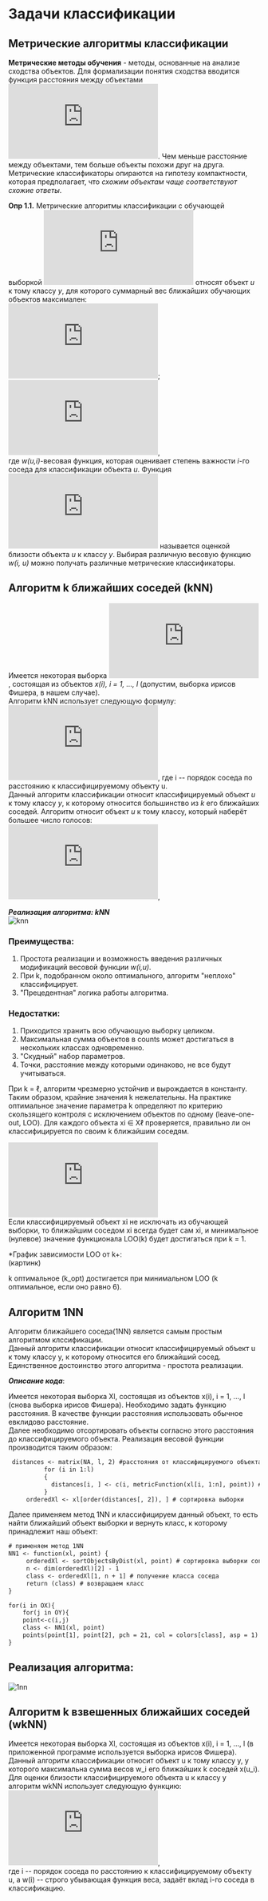 
Задачи классификации
 =======================
 Метрические алгоритмы классификации 
------------------------------------------------------------------------

**Метрические методы обучения** - методы, основанные на анализе сходства объектов. Для формализации понятия сходства вводится функция расстояния между объектами ![](https://latex.codecogs.com/gif.latex?%5Cinline%20p%28u%2C%20x_%7Bu%7D%29). Чем меньше расстояние между объектами, тем больше объекты похожи друг на друга. Метрические классификаторы опираются на гипотезу компактности, которая предполагает, что *схожим объектам чаще соответствуют схожие ответы*.

**Опр 1.1.** Метрические алгоритмы классификации с обучающей выборкой ![](https://latex.codecogs.com/gif.latex?%5Cinline%20X%5E%7Bl%7D) относят объект *u* к тому классу *y*, для которого суммарный вес ближайших обучающих объектов максимален:  
![](https://latex.codecogs.com/gif.latex?a%28u%2C%20X%5E%7Bl%7D%29%3D%20%5Carg%20%5Cmax%20%5CGamma%20_%7By%7D%28u%2C%20X%5E%7Bl%7D%29);  
![](https://latex.codecogs.com/gif.latex?%5CGamma%20_%7By%7D%28u%2C%20X%5E%7Bl%7D%29%3D%20%5Csum_%7Bi%3D1%7D%5E%7Bl%7D%5By_%7Bu%7D%5E%7B%28i%29%7D%3D%20y%5D%5Comega%20%28i%2Cu%29),  
где *w(u,i)*-весовая функция, которая оценивает степень важности *i*-го соседа для классификации объекта *u*. Функция ![](https://latex.codecogs.com/gif.latex?%5Cinline%20%5CGamma%20_%7By%7D%28u%2C%20X%5E%7Bl%7D%29) называется оценкой близости объекта *u* к классу *y*. Выбирая различную весовую функцию *w(i, u)* можно получать различные метрические классификаторы.


 Алгоритм k ближайших соседей (kNN)
-------------------------------------
Имеется некоторая выборка ![](https://latex.codecogs.com/gif.latex?%5Cinline%20X%5E%7Bl%7D), состоящая из объектов *x(i), i = 1, ..., l* (допустим, выборка ирисов Фишера, в нашем случае).  
Алгоритм kNN использует следующую формулу:  
![](https://latex.codecogs.com/gif.latex?W%28i%2Cu%29%3D%5Bi%5Cleqslant%20k%5D),  где i -- порядок соседа по расстоянию к классифицируемому объекту u.  
Данный алгоритм классификации относит классифицируемый объект *u* к тому классу *y*, к которому относится большинство из *k* его ближайших соседей.
Алгоритм относит объект *u* к тому классу, который наберёт большее число голосов:  
![](https://latex.codecogs.com/gif.latex?%5Cinline%20a%28u%2C%20X%5E%7Bl%7D%2C%20k%29%3D%20%5Carg%20%5Cmax%20%5Csum_%7Bi%3D1%7D%5E%7Bk%7D%5By_%7Bu%7D%5E%7B%28i%29%7D%3D%20y%5D),  

***Реализация алгоритма: kNN***  
![knn](https://user-images.githubusercontent.com/43229815/47093219-6dabb480-d231-11e8-8466-98db0a7b09fd.jpg)

### Преимущества:

1. Простота реализации и возможность введения различных модификаций весовой функции *w(i,u)*.
2. При k, подобранном около оптимального, алгоритм "неплохо" классифицирует.
3. "Прецедентная" логика работы алгоритма.

### Недостатки:
1. Приходится хранить всю обучающую выборку целиком.
2. Максимальная сумма объектов в counts может достигаться в нескольких классах одновременно.
3. "Скудный" набор параметров.
4. Точки, расстояние между которыми одинаково, не все будут учитываться.  

При k = ℓ, алгоритм чрезмерно устойчив и вырождается в константу.
Таким образом, крайние значения k нежелательны. На практике оптимальное значение
параметра k определяют по критерию скользящего контроля с исключением
объектов по одному (leave-one-out, LOO). Для каждого объекта xi ∈ Xℓ проверяется,
правильно ли он классифицируется по своим k ближайшим соседям. 

![](https://latex.codecogs.com/gif.latex?LOO%28k%2C%20X%5El%29%3D%5Csum_%7Bi%3D1%7D%5E%7Bl%7D%20%5Ba%28x_i%3B%20X%5El%20%5Csetminus%20%5C%7Bx_i%5C%7D%2C%20k%29%5Cneq%20y_i%5D%20%5Crightarrow%20%5Cmin)    
Если классифицируемый объект xi не исключать из обучающей выборки, то ближайшим соседом xi всегда будет сам xi, и минимальное (нулевое) значение функционала LOO(k) будет достигаться при k = 1.  

*График зависимости LOO от k+:  
(картинк)  

k оптимальное (k_opt) достигается при минимальном LOO (k оптимальное, если оно равно 6).  

Алгоритм 1NN
-----------------------------------
Алгоритм ближайшего соседа(1NN) является самым простым алгоритмом клссификации.  
Данный алгоритм классификации относит классифицируемый объект u к тому классу y, к которому относится его ближайший сосед.
Единственное достоинство этого алгоритма - простота реализации.

***Описание кода***:

Имеется некоторая выборка Xl, состоящая из объектов x(i), i = 1, ..., l (снова выборка ирисов Фишера). 
Необходимо задать функцию расстояния. В качестве функции расстояния использовать обычное евклидово расстояние.  
Далее необходимо отсортировать объекты согласно этого расстояния до классифицируемого объекта.
Реализация весовой функции производится таким образом:

```diff
 distances <- matrix(NA, l, 2) #расстояния от классифицируемого объекта u до каждого i-го соседа  
	      for (i in 1:l)  
		  {         
			distances[i, ] <- c(i, metricFunction(xl[i, 1:n], point)) # сортировка расстояний
		  }  
	 orderedXl <- xl[order(distances[, 2]), ] # сортировка выборки 
```
Далее применяем метод 1NN и классифицируем данный объект, то есть найти ближайший объект выборки и вернуть класс, к которому принадлежит наш объект:
```diff
# применяем метод 1NN
NN1 <- function(xl, point) {	  
	 orderedXl <- sortObjectsByDist(xl, point) # сортировка выборки согласно классифицируемого объекта    
	 n <- dim(orderedXl)[2] - 1 
	 class <- orderedXl[1, n + 1] # получение класса соседа
	 return (class) # возвращаем класс
}

for(i in OX){
	for(j in OY){
	point<-c(i,j)
	class <- NN1(xl, point) 
	points(point[1], point[2], pch = 21, col = colors[class], asp = 1) } # классификация заданного объекта
}
```
Реализация алгоритма:
--------------------------------
![1nn](https://user-images.githubusercontent.com/43229815/47092627-1a853200-d230-11e8-9544-90b9f41fb3ff.jpg)  

Алгоритм k взвешенных ближайших соседей (wkNN)
----------------------------------------------------------------------  
Имеется некоторая выборка Xl, состоящая из объектов x(i), i = 1, ..., l (в приложенной программе используется выборка ирисов Фишера). Данный алгоритм классификации относит объект u к тому классу y, у которого максимальна сумма весов w_i его ближайших k соседей x(u_i).  
Для оценки близости классифицируемого объекта u к классу y алгоритм wkNN использует следующую функцию:  
![](https://latex.codecogs.com/gif.latex?W%28i%2Cu%29%3D%5Bi%5Cleqslant%20k%5Dw%28i%29),  
 где i -- порядок соседа по расстоянию к классифицируемому объекту u, а w(i) -- строго убывающая функция веса, задаёт вклад i-го соседа в классификацию.  
 

